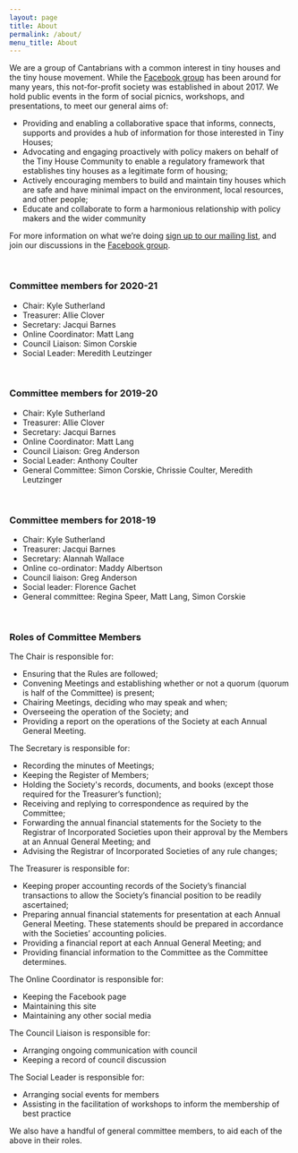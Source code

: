 ```yaml
---
layout: page
title: About
permalink: /about/
menu_title: About
---
```

We are a group of Cantabrians with a common interest in tiny houses and the tiny house movement. While the [Facebook group](https://www.facebook.com/groups/christchurchtinyhousecommunity/about/) has been around for many years, this not-for-profit society was established in about 2017. We hold public events in the form of social picnics, workshops, and presentations, to meet our general aims of:

* Providing and enabling a collaborative space that informs, connects, supports and provides a hub of information for those interested in Tiny Houses;
* Advocating and engaging proactively with policy makers on behalf of the Tiny House Community to enable a regulatory framework that establishes tiny houses as a legitimate form of housing;
* Actively encouraging members to build and maintain tiny houses which are safe and have minimal impact on the environment, local resources, and other people;
* Educate and collaborate to form a harmonious relationship with policy makers and the wider community

For more information on what we’re doing [sign up to our mailing list](https://cths.us19.list-manage.com/subscribe/post?u=3840abcef10697e0a2630eb8f&id=e5dead8af0), and join our discussions in the [Facebook group](https://www.facebook.com/groups/christchurchtinyhousecommunity/).

<br>
<h3>Committee members for 2020-21</h3>

* Chair: Kyle Sutherland
* Treasurer: Allie Clover
* Secretary: Jacqui Barnes
* Online Coordinator: Matt Lang
* Council Liaison: Simon Corskie
* Social Leader: Meredith Leutzinger

<br>
<h3>Committee members for 2019-20</h3>

* Chair: Kyle Sutherland
* Treasurer: Allie Clover
* Secretary: Jacqui Barnes
* Online Coordinator: Matt Lang
* Council Liaison: Greg Anderson
* Social Leader: Anthony Coulter
* General Committee: Simon Corskie, Chrissie Coulter, Meredith Leutzinger

<br>
<h3>Committee members for 2018-19</h3>

* Chair: Kyle Sutherland
* Treasurer: Jacqui Barnes
* Secretary: Alannah Wallace
* Online co-ordinator: Maddy Albertson
* Council liaison: Greg Anderson
* Social leader: Florence Gachet
* General committee: Regina Speer, Matt Lang, Simon Corskie

<br>
<h3>Roles of Committee Members</h3>

The Chair is responsible for:

* Ensuring that the Rules are followed;
* Convening Meetings and establishing whether or not a quorum (quorum is half of the Committee) is present;
* Chairing Meetings, deciding who may speak and when;
* Overseeing the operation of the Society; and
* Providing a report on the operations of the Society at each Annual General Meeting.


The Secretary is responsible for:

* Recording the minutes of Meetings;
* Keeping the Register of Members;
* Holding the Society's records, documents, and books (except those required for the Treasurer’s function);
* Receiving and replying to correspondence as required by the Committee;
* Forwarding the annual financial statements for the Society to the Registrar of Incorporated Societies upon their approval by the Members at an Annual General Meeting; and
* Advising the Registrar of Incorporated Societies of any rule changes;


The Treasurer is responsible for:

* Keeping proper accounting records of the Society’s financial transactions to allow the Society’s financial position to be readily ascertained;
* Preparing annual financial statements for presentation at each Annual General Meeting. These statements should be prepared in accordance with the Societies’ accounting policies.
* Providing a financial report at each Annual General Meeting; and
* Providing financial information to the Committee as the Committee determines.


The Online Coordinator is responsible for:

* Keeping the Facebook page
* Maintaining this site
* Maintaining any other social media


The Council Liaison is responsible for:

* Arranging ongoing communication with council
* Keeping a record of council discussion


The Social Leader is responsible for:

* Arranging social events for members
* Assisting in the facilitation of workshops to inform the membership of best practice


We also have a handful of general committee members, to aid each of the above in their roles.
